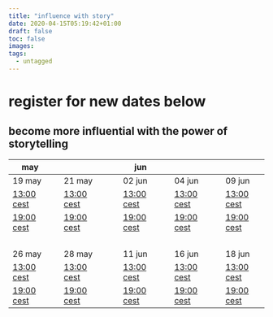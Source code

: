 ```yaml
---
title: "influence with story"
date: 2020-04-15T05:19:42+01:00
draft: false
toc: false
images:
tags:
  - untagged
---
```


# register for new dates below
## become more influential with the power of storytelling

| may                                            	|   	|                                                	|   	|   	| jun                                            	|   	|                                                	|   	|                                                	|
|------------------------------------------------	|---	|------------------------------------------------	|---	|---	|------------------------------------------------	|---	|------------------------------------------------	|---	|------------------------------------------------	|
| 19 may                                         	|   	| 21 may                                         	|   	|   	| 02 jun                                         	|   	| 04 jun                                         	|   	| 09 jun                                         	|
| [13:00 cest](/storyinfluence/2020.05.19.13.00) 	|   	| [13:00 cest](/storyinfluence/2020.05.21.13.00) 	|   	|   	| [13:00 cest](/storyinfluence/2020.06.02.13.00) 	|   	| [13:00 cest](/storyinfluence/2020.06.04.13.00) 	|   	| [13:00 cest](/storyinfluence/2020.06.09.13.00) 	|
| [19:00 cest](/storyinfluence/2020.05.19.19.00) 	|   	| [19:00 cest](/storyinfluence/2020.05.21.19.00) 	|   	|   	| [19:00 cest](/storyinfluence/2020.06.02.19.00) 	|   	| [19:00 cest](/storyinfluence/2020.06.04.19.00) 	|   	| [19:00 cest](/storyinfluence/2020.06.09.19.00) 	|
| <br>                                           	|   	| <br>                                           	|   	|   	| <br>                                           	|   	| <br>                                           	|   	|                                                	|
| 26 may                                         	|   	| 28 may                                         	|   	|   	| 11 jun                                         	|   	| 16 jun                                         	|   	| 18 jun                                         	|
| [13:00 cest](/storyinfluence/2020.05.26.13.00) 	|   	| [13:00 cest](/storyinfluence/2020.05.28.13.00) 	|   	|   	| [13:00 cest](/storyinfluence/2020.06.11.13.00) 	|   	| [13:00 cest](/storyinfluence/2020.06.16.13.00) 	|   	| [13:00 cest](/storyinfluence/2020.06.18.13.00) 	|
| [19:00 cest](/storyinfluence/2020.05.26.19.00) 	|   	| [19:00 cest](/storyinfluence/2020.05.28.19.00) 	|   	|   	| [19:00 cest](/storyinfluence/2020.06.11.19.00) 	|   	| [19:00 cest](/storyinfluence/2020.06.16.19.00) 	|   	| [19:00 cest](/storyinfluence/2020.06.18.19.00) 	|
